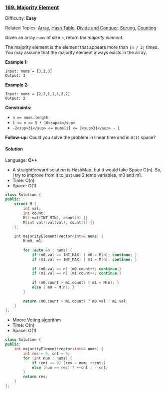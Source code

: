 ### [169\. Majority Element](https://leetcode.com/problems/majority-element/)

Difficulty: **Easy**

Related Topics: [Array](https://leetcode.com/tag/array/), [Hash Table](https://leetcode.com/tag/hash-table/), [Divide and Conquer](https://leetcode.com/tag/divide-and-conquer/), [Sorting](https://leetcode.com/tag/sorting/), [Counting](https://leetcode.com/tag/counting/)


Given an array `nums` of size `n`, return _the majority element_.

The majority element is the element that appears more than `⌊n / 2⌋` times. You may assume that the majority element always exists in the array.

**Example 1:**

```
Input: nums = [3,2,3]
Output: 3
```

**Example 2:**

```
Input: nums = [2,2,1,1,1,2,2]
Output: 2
```

**Constraints:**

*   `n == nums.length`
*   `1 <= n <= 5 * 10<sup>4</sup>`
*   `-2<sup>31</sup> <= nums[i] <= 2<sup>31</sup> - 1`

**Follow-up:** Could you solve the problem in linear time and in `O(1)` space?

#### Solution

Language: **C++**

* A straightforward solution is HashMap, but it would take Space O(n). So, I try to improve from it to just use 2
temp variables, m0 and m1.
* Time: O(n)
* Space: O(1)

```c++
class Solution {
public:
    struct M {
        int val;
        int count;
        M():val(INT_MIN), count(0) {}
        M(int val):val(val), count(1) {}
    };
    
    int majorityElement(vector<int>& nums) {
        M m0, m1;
        
        for (auto &n : nums) {
            if (m0.val == INT_MAX) { m0 = M(n); continue; }
            if (m1.val == INT_MAX) { m1 = M(n); continue; }
            
            if (m0.val == n) {m0.count++; continue;}
            if (m1.val == n) {m1.count++; continue;}
            
            if (m0.count > m1.count) { m1 = M(n); }
            else { m0 = M(n); }
        }
        
        return (m0.count > m1.count) ? m0.val : m1.val;
    }
};
```

* Moore Voting algorithm
* Time: O(n)
* Space: O(1)

```c++
class Solution {
public:
    int majorityElement(vector<int>& nums) {
        int res = 0, cnt = 0;
        for (int num : nums) {
            if (cnt == 0) {res = num; ++cnt;}
            else (num == res) ? ++cnt : --cnt;
        }
        return res;
    }
};
```